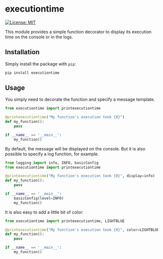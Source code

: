 # executiontime

[![License: MIT](https://img.shields.io/badge/License-MIT-blue.svg)](https://github.com/Timokasse/executiontim/blob/master/LICENSE)

This module provides a simple function decorator to display its execution time on the console or in the logs.

## Installation

Simply install the package with `pip`:

```bash
pip install executiontime
```

## Usage

You simply need to decorate the function and specify a message template.

```python
from executiontime import printexecutiontime

@printexecutiontime("My function's execution took {0}")
def my_function():
    pass

if __name__ == '__main__':
    my_function()
```

By default, the message will be displayed on the console. But it is also possible to specify a log function, for example.

```python
from logging import info, INFO, basicConfig
from executiontime import printexecutiontime

@printexecutiontime("My function's execution took {0}", display=info)
def my_function():
    pass

if __name__ == '__main__':
    basicConfig(level=INFO)
    my_function()

```

It is also easy to add a little bit of color:

```python
from executiontime import printexecutiontime, LIGHTBLUE

@printexecutiontime("My function's execution took {0}", color=LIGHTBLUE)
def my_function():
    pass

if __name__ == '__main__':
    my_function()
```
